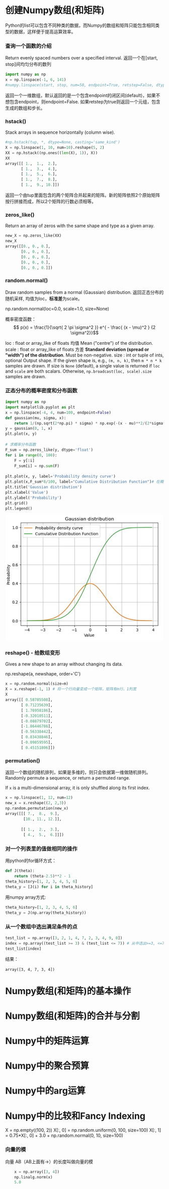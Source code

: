 
# 创建Numpy数组(和矩阵)
Python的list可以包含不同种类的数据，而Numpy的数组和矩阵只能包含相同类型的数据，这样便于提高运算效率。 

### 查询一个函数的介绍
Return evenly spaced numbers over a specified interval. 返回一个在[start, stop]间均匀分布的数列
```python
import numpy as np
x = np.linspace(-1, 6, 141)
#numpy.linspace(start, stop, num=50, endpoint=True, retstep=False, dtype=None, axis=0)
```
返回一个一维数组，默认返回的是一个包含endpoint的闭区间(default)，如果不想包含endpoint，则endpoint=False.
如果retstep为true则返回一个元组，包含生成的数组和步长。

### hstack()
Stack arrays in sequence horizontally (column wise).
```python
#np.hstack(tup, *, dtype=None, casting='same_kind') 
X = np.linspace(1, 10, num=10).reshape(5, 2)
XX = np.hstack((np.ones((len(X), 1)), X))
XX
array([[ 1.,  1.,  2.],
       [ 1.,  3.,  4.],
       [ 1.,  5.,  6.],
       [ 1.,  7.,  8.],
       [ 1.,  9., 10.]])
```
返回一个由tup里面包含的两个矩阵合并起来的矩阵。新的矩阵依照2个原始矩阵按行拼接而成，所以2个矩阵的行数必须相等。 

### zeros_like()
Return an array of zeros with the same shape and type as a given array.

```python
new_X = np.zeros_like(XX)
new_X
array([[0., 0., 0.],
       [0., 0., 0.],
       [0., 0., 0.],
       [0., 0., 0.],
       [0., 0., 0.]])
```

### random.normal()
Draw random samples from a normal (Gaussian) distribution.
返回正态分布的随机采样, 均值为loc，**标准差**为scale。

np.random.normal(loc=0.0, scale=1.0, size=None)

概率密度函数：
 $$ p(x) = \frac{1}{\sqrt{ 2 \pi \sigma^2 }} e^{ - \frac{ (x - \mu)^2 } {2 \sigma^2}}$$ 

loc : float or array_like of floats 均值
    Mean ("centre") of the distribution.
scale : float or array_like of floats 方差
    **Standard deviation (spread or "width") of the distribution**. Must be
    non-negative.
size : int or tuple of ints, optional
    Output shape.  If the given shape is, e.g., ``(m, n, k)``, then
    ``m * n * k`` samples are drawn.  If size is ``None`` (default),
    a single value is returned if ``loc`` and ``scale`` are both scalars.
    Otherwise, ``np.broadcast(loc, scale).size`` samples are drawn.

### 正态分布的概率密度和分布函数
```python
import numpy as np
import matplotlib.pyplot as plt
x = np.linspace(-4, 4, num=100, endpoint=False)
def gaussian(mu, sigma, x):
    return 1/(np.sqrt(2*np.pi) * sigma) * np.exp(-(x - mu)**2/(2*sigma**2))
y = gaussian(0, 1, x)
plt.plot(x, y)

# 求概率分布函数 
F_sum = np.zeros_like(y, dtype='float')
for i in range(0, 100):
    F = y[:i]
    F_sum[i] = np.sum(F)
    
plt.plot(x, y, label='Probability density curve')
plt.plot(x,F_sum*8/100, label="Cumulative Distribution Function")# 在概率密度函数中，每一个采样点所占的空间是(8/100)
plt.title('Gaussian distribution')
plt.xlabel('Value')
plt.ylabel('Probability')
plt.grid()
plt.legend()
```
![](images/Probability-Density-distribution.jpg)

### reshape() - 给数组变形
Gives a new shape to an array without changing its data.

np.reshape(a, newshape, order='C')

```python
x = np.random.normal(size=m)
X = x.reshape(-1, 1) # 将一个行向量变成一个矩阵，矩阵有m行，1列宽
X
array([[ 0.58785508],
       [ 0.71235639],
       [ 1.76958186],
       [-0.32010511],
       [-0.08879702],
       [-1.86446786],
       [-0.56338442],
       [ 0.83438846],
       [-0.09859595],
       [ 0.45151806]])
```

### permutation() 
返回一个数组的随机排列，如果是多维的，则只会依据第一维做随机排列。
Randomly permute a sequence, or return a permuted range.

If `x` is a multi-dimensional array, it is only shuffled along its
first index.

```python
x = np.linspace(1, 12, num=12)
new_x = x.reshape((2, 2,3))
np.random.permutation(new_x)
array([[[ 7.,  8.,  9.],
        [10., 11., 12.]],

       [[ 1.,  2.,  3.],
        [ 4.,  5.,  6.]]])
```
### 对一个列表里的值做相同的操作

用python的for循环方式：
```python
def J(theta):
    return (theta-2.5)**2 - 1
theta_history=[1, 2, 3, 4, 5, 6]
theta_y = [J(i) for i in theta_history]
```
用numpy array方式:
``` python
theta_history=[1, 2, 3, 4, 5, 6]
theta_y = J(np.array(theta_history))
```

### 从一个数组中选出满足条件的点

```python
test_list = np.array([3, 2, 1, 4, 7, 2, 3, 4, 9, 8])
index = np.array((test_list >= 3) & (test_list <= 7)) # 从中选出>=3, <=7的点, 返回一个bool型数组
test_list[index]
```
结果：

`array([3, 4, 7, 3, 4])`

# Numpy数组(和矩阵)的基本操作

# Numpy数组(和矩阵)的合并与分割

# Numpy中的矩阵运算

# Numpy中的聚合预算

# Numpy中的arg运算

# Numpy中的比较和Fancy Indexing


X = np.empty((100, 2))
X[:, 0] = np.random.uniform(0, 100, size=100)
X[:, 1] = 0.75*X[:, 0] + 3.0 + np.random.normal(0, 10, size=100)

### 向量的模
向量 AB（AB上面有→）的长度叫做向量的模
```python
    x = np.array([3, 4])
    np.linalg.norm(x) 
    5.0
```